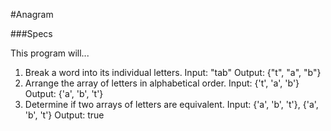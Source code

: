 #Anagram

###Specs

This program will...

1. Break a word into its individual letters.
  Input: "tab"
  Output: {"t", "a", "b"}
2. Arrange the array of letters in alphabetical order.
  Input: {'t', 'a', 'b'}
  Output: {'a', 'b', 't'}
3. Determine if two arrays of letters are equivalent.
  Input: {'a', 'b', 't'}, {'a', 'b', 't'}
  Output: true
